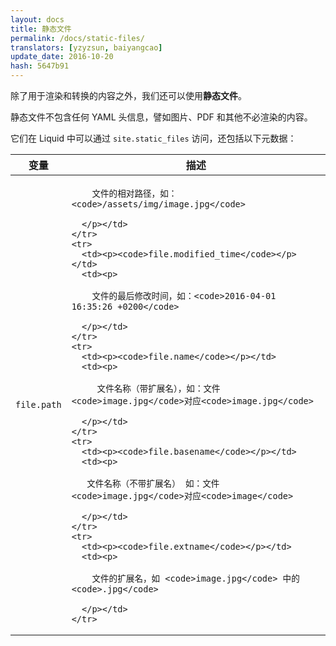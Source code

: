 ```yaml
---
layout: docs
title: 静态文件
permalink: /docs/static-files/
translators: [yzyzsun, baiyangcao]
update_date: 2016-10-20
hash: 5647b91
---
```


除了用于渲染和转换的内容之外，我们还可以使用**静态文件**。

静态文件不包含任何 YAML 头信息，譬如图片、PDF 和其他不必渲染的内容。

它们在 Liquid 中可以通过 `site.static_files` 访问，还包括以下元数据：

<div class="mobile-side-scroller">
<table>
  <thead>
    <tr>
      <th>变量</th>
      <th>描述</th>
    </tr>
  </thead>
  <tbody>
    <tr>
      <td><p><code>file.path</code></p></td>
      <td><p>

        文件的相对路径，如：<code>/assets/img/image.jpg</code>

      </p></td>
    </tr>
    <tr>
      <td><p><code>file.modified_time</code></p></td>
      <td><p>

        文件的最后修改时间，如：<code>2016-04-01 16:35:26 +0200</code>

      </p></td>
    </tr>
    <tr>
      <td><p><code>file.name</code></p></td>
      <td><p>

         文件名称（带扩展名），如：文件<code>image.jpg</code>对应<code>image.jpg</code>

      </p></td>
    </tr>
    <tr>
      <td><p><code>file.basename</code></p></td>
      <td><p>

       文件名称（不带扩展名） 如：文件<code>image.jpg</code>对应<code>image</code>

      </p></td>
    </tr>
    <tr>
      <td><p><code>file.extname</code></p></td>
      <td><p>

        文件的扩展名，如 <code>image.jpg</code> 中的 <code>.jpg</code>

      </p></td>
    </tr>
  </tbody>
</table>
</div>
